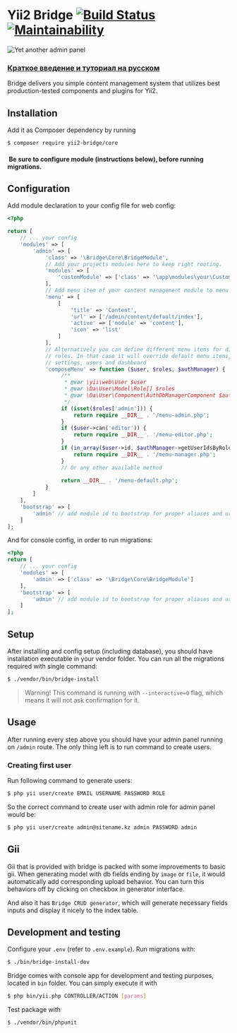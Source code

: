 # Yii2 Bridge [![Build Status](https://travis-ci.org/naffiq/yii2-bridge.svg?branch=master)](https://travis-ci.org/naffiq/yii2-bridge) [![Maintainability](https://api.codeclimate.com/v1/badges/179010503a3350d57f81/maintainability)](https://codeclimate.com/github/naffiq/yii2-bridge/maintainability)

![Yet another admin panel](https://raw.githubusercontent.com/yii2-bridge/core/master/src/assets/dist/bridge.jpg)

### [Краткое введение и туториал на русском](http://telegra.ph/Yii2-Bridge-03-26)

Bridge delivers you simple content management system that utilizes best production-tested
components and plugins for Yii2.

## Installation

Add it as Composer dependency by running
```bash
$ composer require yii2-bridge/core
```

####  Be sure to configure module (instructions below), before running migrations.

## Configuration

Add module declaration to your config file for web config:
```php
<?php

return [
    // ... your config
    'modules' => [
        'admin' => [
            'class' => '\Bridge\Core\BridgeModule',
            // Add your projects modules here to keep right routing.
            'modules' => [
                'customModule' => ['class' => '\app\modules\your\CustomModule']
            ],
            // Add menu item of your content management module to menu
            'menu' => [
                [
                    'title' => 'Content',
                    'url' => ['/admin/content/default/index'],
                    'active' => ['module' => 'content'],
                    'icon' => 'list'
                ]
            ],
            // Alternatively you can define different menu items for different
            // roles. In that case it will override default menu items, such as
            // settings, users and dashboard
            'composeMenu' => function ($user, $roles, $authManager) {
                 /**
                  * @var \yii\web\User $user 
                  * @var \Da\User\Model\Role[] $roles
                  * @var \Da\User\Component\AuthDbManagerComponent $authManager 
                  */
                 if (isset($roles['admin'])) {
                     return require __DIR__ . '/menu-admin.php';
                 }
                 if ($user->can('editor')) {
                     return require __DIR__ . '/menu-editor.php';
                 }
                 if (in_array($user->id, $authManager->getUserIdsByRole('manager'))) {
                     return require __DIR__ . '/menu-manager.php';
                 }
                 // Or any other available method
                 
                 return __DIR__ . '/menu-default.php';
            }
        ]
    ],
    'bootstrap' => [        
        'admin' // add module id to bootstrap for proper aliases and url routes binding
    ]
];

```

And for console config, in order to run migrations:

```php
<?php
return [
    // ... your config
    'modules' => [
        'admin' => ['class' => '\Bridge\Core\BridgeModule']
    ],
    'bootstrap' => [        
        'admin' // add module id to bootstrap for proper aliases and url routes binding
    ]
]; 

```


## Setup

After installing and config setup (including database), you should have installation
executable in your vendor folder. You can run all the migrations required with single 
command:

```bash
$ ./vendor/bin/bridge-install
```

> Warning! This command is running with `--interactive=0` flag, which means it will not ask
confirmation for it.

## Usage

After running every step above you should have your admin panel running on `/admin` route.
The only thing left is to run command to create users. 

### Creating first user

Run following command to generate users:
```bash
$ php yii user/create EMAIL USERNAME PASSWORD ROLE 
```

So the correct command to create user with admin role for admin panel would be:
```bash
$ php yii user/create admin@sitename.kz admin PASSWORD admin
``` 

## Gii

Gii that is provided with bridge is packed with some improvements to basic gii.
When generating model with db fields ending by `image` or `file`, it would
automatically add corresponding upload behavior.
You can turn this behaviors off by clicking on checkbox in generator interface.

And also it has `Bridge CRUD generator`, which will generate necessary fields 
inputs and display it nicely to the index table.  

## Development and testing
Configure your `.env` (refer to `.env.example`). Run migrations with:
```bash
$ ./bin/bridge-install-dev
```

Bridge comes with console app for development and testing purposes, located in `bin` folder.
You can simply execute it with
```bash
$ php bin/yii.php CONTROLLER/ACTION [params]
``` 

Test package with
```bash
$ ./vendor/bin/phpunit
```

